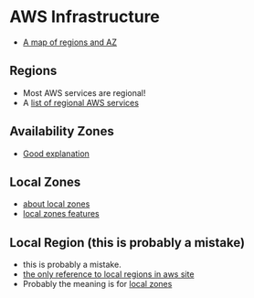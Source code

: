 # AWS Infrastructure

- [A map of regions and AZ](https://aws.amazon.com/about-aws/global-infrastructure/regions_az/?pg=cloudessentials)

## Regions

- Most AWS services are regional!
- A [list of regional AWS services](https://aws.amazon.com/about-aws/global-infrastructure/regional-product-services/)



## Availability Zones

- [Good explanation](https://wa.aws.amazon.com/wellarchitected/2020-07-02T19-33-23/wat.concept.az.en.html)


## Local Zones

- [about local zones](https://aws.amazon.com/about-aws/global-infrastructure/localzones/)
- [local zones features](https://aws.amazon.com/about-aws/global-infrastructure/localzones/features/?pg=localzones&sec=hs)


## Local Region (this is probably a mistake)

- this is probably a mistake.
- [the only reference to local regions in aws site](https://wa.aws.amazon.com/wellarchitected/2020-07-02T19-33-23/wat.concept.local-region.en.html)
- Probably the meaning is for [local zones](https://aws.amazon.com/about-aws/global-infrastructure/localzones/)